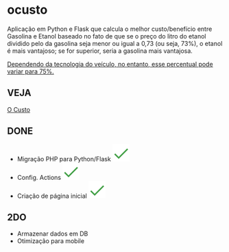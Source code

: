 # ocusto
Aplicação em Python e Flask que calcula o melhor custo/benefício entre Gasolina e Etanol baseado no fato de que se o preço do litro do etanol dividido pelo da gasolina seja menor ou igual a 0,73 (ou seja, 73%), o etanol é mais vantajoso; se for superior, seria a gasolina mais vantajosa.

[Dependendo da tecnologia do veículo, no entanto, esse percentual pode variar para 75%.](https://autopapo.uol.com.br/noticia/porcentagem-gasolina-ou-etanol/)

## VEJA

[O Custo][def]

## DONE

 - Migração PHP para Python/Flask <img src="static/images/done.svg" />
 - Config. Actions <img src="static/images/done.svg" />
 - Criação de página inicial  <img src="static/images/done.svg" />
## 2DO

 - Armazenar dados em DB
 - Otimização para mobile

[def]: http://go.timeu.com.br/ocusto
